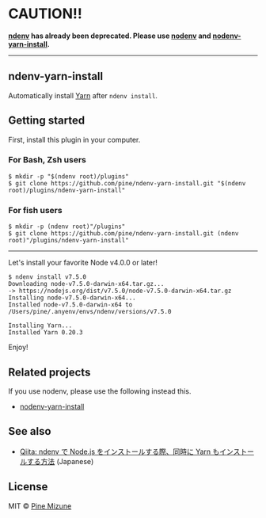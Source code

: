# CAUTION!!
**[ndenv](https://github.com/riywo/ndenv) has already been deprecated. Please use [nodenv](https://github.com/nodenv/nodenv) and [nodenv-yarn-install](https://github.com/pine/nodenv-yarn-install).**

---

ndenv-yarn-install
------------------

Automatically install [Yarn](https://github.com/yarnpkg/yarn) after `ndenv install`.

## Getting started
First, install this plugin in your computer.

### For Bash, Zsh users

```
$ mkdir -p "$(ndenv root)/plugins"
$ git clone https://github.com/pine/ndenv-yarn-install.git "$(ndenv root)/plugins/ndenv-yarn-install"
```

### For fish users

```
$ mkdir -p (ndenv root)"/plugins"
$ git clone https://github.com/pine/ndenv-yarn-install.git (ndenv root)"/plugins/ndenv-yarn-install"
```

---

Let's install your favorite Node v4.0.0 or later!

```
$ ndenv install v7.5.0
Downloading node-v7.5.0-darwin-x64.tar.gz...
-> https://nodejs.org/dist/v7.5.0/node-v7.5.0-darwin-x64.tar.gz
Installing node-v7.5.0-darwin-x64...
Installed node-v7.5.0-darwin-x64 to /Users/pine/.anyenv/envs/ndenv/versions/v7.5.0

Installing Yarn...
Installed Yarn 0.20.3
```

Enjoy!

## Related projects
If you use nodenv, please use the following instead this.

- [nodenv-yarn-install](https://github.com/pine/nodenv-yarn-install)

## See also
- [Qiita: ndenv で Node.js をインストールする際、同時に Yarn もインストールする方法](http://qiita.com/pine613/items/d758aede73e388c7b57a) (Japanese)

## License
MIT &copy; <a href="https://profile.pine.moe">Pine Mizune</a>

